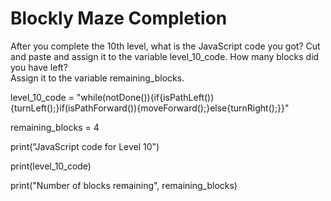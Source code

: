 # Blockly Maze Completion 
After you complete the 10th level, what is the JavaScript code you got? 
Cut and paste and assign it to the variable level_10_code. 
How many blocks did you have left?  
Assign it to the variable remaining_blocks.


level_10_code = "while(notDone()){if{isPathLeft()){turnLeft();}if(isPathForward()){moveForward();}else{turnRight();}}"

remaining_blocks = 4

print("JavaScript code for Level 10")

print(level_10_code)

print("Number of blocks remaining", remaining_blocks)
